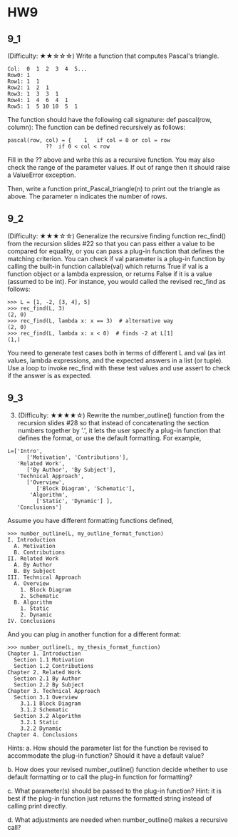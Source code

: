 # HW9

## 9_1
(Difficulty: ★★☆☆☆) Write a function that computes Pascal's triangle. 
```
Col:  0  1  2  3  4  5... 
Row0: 1
Row1: 1  1
Row2: 1  2  1
Row3: 1  3  3  1
Row4: 1  4  6  4  1
Row5: 1  5 10 10  5  1
```

The function should have the following call signature:
def pascal(row, column):
The function can be defined recursively as follows:
```
pascal(row, col) = {	1	if col = 0 or col = row
			??	if 0 < col < row
 ```
Fill in the ?? above and write this as a recursive function.  You may also check the range of the parameter values.  If out of range then it should raise a ValueError exception.

Then, write a function print_Pascal_triangle(n) to print out the triangle as above.  The parameter n indicates the number of rows.


## 9_2
(Difficulty: ★★★☆☆) Generalize the recursive finding function rec_find() from the recursion slides #22 so that you can pass either a value to be compared for equality, or you can pass a plug-in function that defines the matching criterion.  You can check if  val parameter is a plug-in function by calling the built-in function
callable(val)
which returns True if val is a function object or a lambda expression, or returns False if it is a value (assumed to be int).
For instance, you would called the revised rec_find as follows:
```
>>> L = [1, -2, [3, 4], 5]
>>> rec_find(L, 3)
(2, 0)
>>> rec_find(L, lambda x: x == 3)  # alternative way
(2, 0)
>>> rec_find(L, lambda x: x < 0)  # finds -2 at L[1]
(1,)
```

You need to generate test cases both in terms of different L and val (as int values, lambda expressions, and the expected answers in a list (or tuple).  Use a loop to invoke rec_find with these test values and use assert to check if the answer is as expected.

## 9_3
3.	(Difficulty: ★★★★☆) Rewrite the number_outline() function from the recursion slides #28 so that instead of concatenating the section numbers together by '.', it lets the user specify a plug-in function that defines the format, or use the default formatting.  For example,
```
L=['Intro',
      ['Motivation', 'Contributions'],
   'Related Work',
      ['By Author', 'By Subject'],
   'Technical Approach',
      ['Overview',
         ['Block Diagram', 'Schematic'],
       'Algorithm',
         ['Static', 'Dynamic'] ],
   'Conclusions']
```

Assume you have different formatting functions defined, 
```
>>> number_outline(L, my_outline_format_function)
I. Introduction
  A. Motivation
  B. Contributions
II. Related Work
  A. By Author
  B. By Subject
III. Technical Approach
  A. Overview
    1. Block Diagram
    2. Schematic
  B. Algorithm
    1. Static
    2. Dynamic
IV. Conclusions
```

And you can plug in another function for a different format:
```
>>> number_outline(L, my_thesis_format_function)
Chapter 1. Introduction
  Section 1.1 Motivation
  Section 1.2 Contributions
Chapter 2. Related Work
  Section 2.1 By Author
  Section 2.2 By Subject
Chapter 3. Technical Approach
  Section 3.1 Overview
    3.1.1 Block Diagram
    3.1.2 Schematic
  Section 3.2 Algorithm
    3.2.1 Static
    3.2.2 Dynamic
Chapter 4. Conclusions
```

Hints:
a. How should the parameter list for the function be revised to accommodate the plug-in function?  Should it have a default value?

b. How does your revised number_outline() function decide whether to use default formatting or to call the plug-in function for formatting?

c. What parameter(s) should be passed to the plug-in function?  Hint: it is best if the plug-in function just returns the formatted string instead of calling print directly.

d. What adjustments are needed when number_outline() makes a recursive call?


